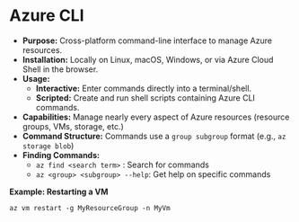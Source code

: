 # Azure CLI

- **Purpose:** Cross-platform command-line interface to manage Azure resources.
- **Installation:** Locally on Linux, macOS, Windows, or via Azure Cloud Shell in the browser.
- **Usage:**
    - **Interactive:** Enter commands directly into a terminal/shell.
    - **Scripted:** Create and run shell scripts containing Azure CLI commands.
- **Capabilities:** Manage nearly every aspect of Azure resources (resource groups, VMs, storage, etc.)
- **Command Structure:** Commands use a `group subgroup` format (e.g., `az storage blob`)
- **Finding Commands:**
    - `az find <search term>` : Search for commands
    - `az <group> <subgroup> --help`: Get help on specific commands

**Example: Restarting a VM**

```
az vm restart -g MyResourceGroup -n MyVm 
```